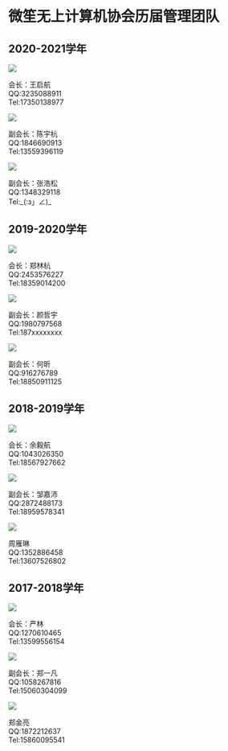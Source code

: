 # 微笙无上计算机协会历届管理团队
## 2020-2021学年

<div class="secondary-card people">
    <img src="/source/head_11.jpg">
    <p>会长：王启航<br>QQ:3235088911<br>Tel:17350138977</p>
</div>
<div class="secondary-card people">
    <img src="/source/head_12.gif">
    <p>副会长：陈宇杭<br>QQ:1846690913<br>Tel:13559396119</p>
</div>
<div class="secondary-card people">
    <img src="https://cdn.jsdelivr.net/gh/Zerbats/Imgbag/head.jpg">
    <p>副会长：张浩松<br>QQ:1348329118<br>Tel:_(:з」∠)_</p>
</div>

## 2019-2020学年

<div class="secondary-card people"">
    <img src="/source/head_5.jpg">
    <p>会长：郑林杭<br>QQ:2453576227<br>Tel:18359014200</p>
</div>
<div class="secondary-card people">
    <img src="/source/head_6.jpg">
    <p>副会长：颜哲宇<br>QQ:1980797568<br>Tel:187xxxxxxxx</p>
</div>
<div class="secondary-card people">
    <img src="/source/head_7.jpg">
    <p>副会长：何昕<br>QQ:916276789<br>Tel:18850911125</p>
</div>

## 2018-2019学年

<div class="secondary-card people" onclick="window.open('https://beautyyuyanli.ml')">
    <img src="https://avatars2.githubusercontent.com/u/32453863?s=400&v=4">
    <p>会长：余毅航<br>QQ:1043026350<br>Tel:18567927662</p>
</div>
<div class="secondary-card people">
    <img src="/source/head_1.jpg">
    <p>副会长：邹嘉沛<br>QQ:2872488173<br>Tel:18959578341</p>
</div>
<div class="secondary-card people">
    <img src="/source/head_4.jpg">
    <p>周雁琳<br>QQ:1352886458<br>Tel:13607526802</p>
</div>

## 2017-2018学年

<div class="secondary-card people"">
    <img src="/source/head_8.jpg">
    <p>会长：严林<br>QQ:1270610465<br>Tel:13599556154</p>
</div>
<div class="secondary-card people">
    <img src="/source/head_9.jpg">
    <p>副会长：郑一凡<br>QQ:1058267816<br>Tel:15060304099</p>
</div>
<div class="secondary-card people">
    <img src="/source/head_10.jpg">
    <p>郑金亮<br>QQ:1872212637<br>Tel:15860095541</p>
</div>